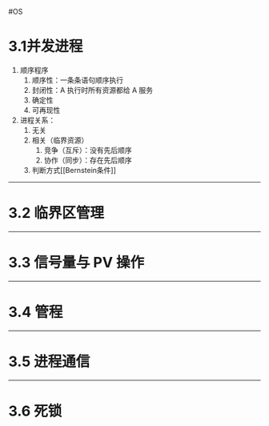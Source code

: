 #OS


# 3.1并发进程
1. 顺序程序
	1. 顺序性：一条条语句顺序执行
	2. 封闭性：A 执行时所有资源都给 A 服务
	3. 确定性
	4. 可再现性
2. 进程关系：
	1. 无关
	2. 相关（临界资源）
		1. 竞争（互斥）：没有先后顺序
		2. 协作（同步）：存在先后顺序
	3. 判断方式[[Bernstein条件]]

---
# 3.2 临界区管理

---
# 3.3 信号量与 PV 操作

---
# 3.4 管程

---
# 3.5 进程通信

---
# 3.6 死锁